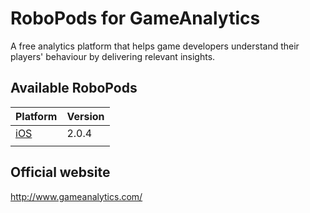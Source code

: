 # RoboPods for GameAnalytics

A free analytics platform that helps game developers understand their players' behaviour by delivering relevant insights.

## Available RoboPods

| Platform    | Version |
|-------------|---------|
| [iOS](ios/) | 2.0.4   |
|             |         |

## Official website

http://www.gameanalytics.com/
